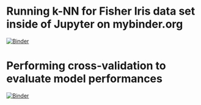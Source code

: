 # Running k-NN for Fisher Iris data set inside of Jupyter on mybinder.org

[![Binder](http://mybinder.org/badge.svg)](https://mybinder.org/v2/gh/fchatelain/ExamplesIntro1A.git/master?filepath=Introduction_iris_knn.ipynb)

# Performing cross-validation to evaluate model performances

[![Binder](http://mybinder.org/badge.svg)](https://mybinder.org/v2/gh/fchatelain/ExamplesIntro1A.git/master?filepath=validation-classif.ipynb)

